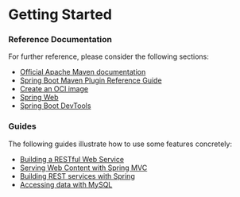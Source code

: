 # Getting Started

### Reference Documentation
For further reference, please consider the following sections:

* [Official Apache Maven documentation](https://maven.apache.org/guides/index.html)
* [Spring Boot Maven Plugin Reference Guide](https://docs.spring.io/spring-boot/docs/3.2.0-SNAPSHOT/maven-plugin/reference/html/)
* [Create an OCI image](https://docs.spring.io/spring-boot/docs/3.2.0-SNAPSHOT/maven-plugin/reference/html/#build-image)
* [Spring Web](https://docs.spring.io/spring-boot/docs/3.2.0-SNAPSHOT/reference/htmlsingle/index.html#web)
* [Spring Boot DevTools](https://docs.spring.io/spring-boot/docs/3.2.0-SNAPSHOT/reference/htmlsingle/index.html#using.devtools)

### Guides
The following guides illustrate how to use some features concretely:

* [Building a RESTful Web Service](https://spring.io/guides/gs/rest-service/)
* [Serving Web Content with Spring MVC](https://spring.io/guides/gs/serving-web-content/)
* [Building REST services with Spring](https://spring.io/guides/tutorials/rest/)
* [Accessing data with MySQL](https://spring.io/guides/gs/accessing-data-mysql/)

